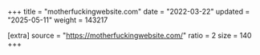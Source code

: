 +++
title = "motherfuckingwebsite.com"
date = "2022-03-22"
updated = "2025-05-11"
weight = 143217

[extra]
source = "https://motherfuckingwebsite.com/"
ratio = 2
size = 140
+++
